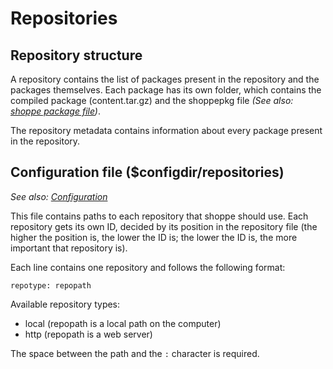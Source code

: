 # Repositories

## Repository structure

A repository contains the list of packages present in the repository and the packages themselves. Each package has its own folder, which contains the compiled package (content.tar.gz) and the shoppepkg file *(See also: [shoppe package file](packages.md))*.

The repository metadata contains information about every package present in the repository.

## Configuration file ($configdir/repositories)

*See also: [Configuration](configuration.md)*

This file contains paths to each repository that shoppe should use. Each repository gets its own ID, decided by its position in the repository file (the higher the position is, the lower the ID is; the lower the ID is, the more important that repository is).

Each line contains one repository and follows the following format:

```
repotype: repopath
```

Available repository types:

- local (repopath is a local path on the computer)
- http (repopath is a web server)

The space between the path and the ``:`` character is required.

